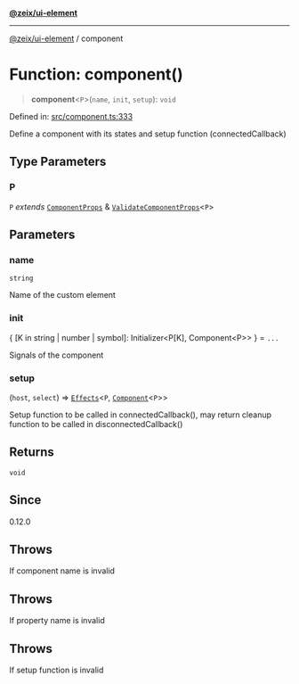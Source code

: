 [**@zeix/ui-element**](../README.md)

***

[@zeix/ui-element](../globals.md) / component

# Function: component()

> **component**\<`P`\>(`name`, `init`, `setup`): `void`

Defined in: [src/component.ts:333](https://github.com/zeixcom/ui-element/blob/e844a8875dcc0f1e1c331a07fc308d56d924c955/src/component.ts#L333)

Define a component with its states and setup function (connectedCallback)

## Type Parameters

### P

`P` *extends* [`ComponentProps`](../type-aliases/ComponentProps.md) & [`ValidateComponentProps`](../type-aliases/ValidateComponentProps.md)\<`P`\>

## Parameters

### name

`string`

Name of the custom element

### init

\{ \[K in string \| number \| symbol\]: Initializer\<P\[K\], Component\<P\>\> \} = `...`

Signals of the component

### setup

(`host`, `select`) => [`Effects`](../type-aliases/Effects.md)\<`P`, [`Component`](../type-aliases/Component.md)\<`P`\>\>

Setup function to be called in connectedCallback(), may return cleanup function to be called in disconnectedCallback()

## Returns

`void`

## Since

0.12.0

## Throws

If component name is invalid

## Throws

If property name is invalid

## Throws

If setup function is invalid
